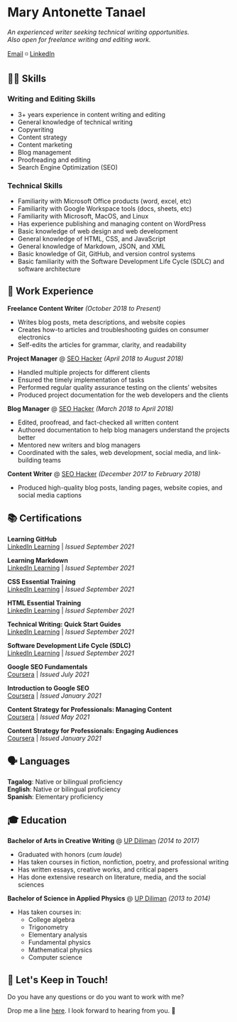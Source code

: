 # Mary Antonette Tanael
_An experienced writer seeking technical writing opportunities.  
Also open for freelance writing and editing work._  

[Email](mailto:marytanaelwriter@gmail.com) ◽ [LinkedIn](https://www.linkedin.com/in/marytanaelwriter)  
  
  
  
## 👩‍💻 Skills
### Writing and Editing Skills

 - 3+ years experience in content writing and editing 
 - General knowledge of technical writing
 - Copywriting 
 - Content strategy 
 - Content marketing
 - Blog management
 - Proofreading and editing 
 - Search Engine Optimization (SEO)

### Technical Skills
- Familiarity with Microsoft Office products (word, excel, etc)
- Familiarity with Google Workspace tools (docs, sheets, etc)
- Familiarity with Microsoft, MacOS, and Linux
- Has experience publishing and managing content on WordPress
- Basic knowledge of web design and web development
- General knowledge of HTML, CSS, and JavaScript
- General knowledge of Markdown, JSON, and XML
- Basic knowledge of Git, GitHub, and version control systems
- Basic familiarity with the Software Development Life Cycle (SDLC) and software architecture  
  
  
  
## 💼 Work Experience
**Freelance Content Writer** *(October 2018 to Present)*
- Writes blog posts, meta descriptions, and website copies
- Creates how-to articles and troubleshooting guides on consumer electronics
- Self-edits the articles for grammar, clarity, and readability 

**Project Manager** @ [SEO Hacker](https://seo-hacker.com/) *(April 2018 to August 2018)*
- Handled multiple projects for different clients
- Ensured the timely implementation of tasks
- Performed regular quality assurance testing on the clients’ websites
- Produced project documentation for the web developers and the clients 

**Blog Manager** @ [SEO Hacker](https://seo-hacker.com/) *(March 2018 to April 2018)*
- Edited, proofread, and fact-checked all written content
- Authored documentation to help blog managers understand the projects better
- Mentored new writers and blog managers
- Coordinated with the sales, web development, social media, and link-building teams  

**Content Writer** @ [SEO Hacker](https://seo-hacker.com/) *(December 2017 to February 2018)*
- Produced high-quality blog posts, landing pages, website copies, and social media captions  

  
  
## 📚 Certifications  

**Learning GitHub**  
[LinkedIn Learning](https://www.google.com/?client=safari) | *Issued September 2021*  


**Learning Markdown**  
[LinkedIn Learning](https://www.google.com/?client=safari) | *Issued September 2021*  


**CSS Essential Training**  
[LinkedIn Learning](https://www.google.com/?client=safari) | *Issued September 2021*  


**HTML Essential Training**  
[LinkedIn Learning](https://www.google.com/?client=safari) | *Issued September 2021*  


**Technical Writing: Quick Start Guides**  
[LinkedIn Learning](https://www.google.com/?client=safari) | *Issued September 2021*  


**Software Development Life Cycle (SDLC)**  
[LinkedIn Learning](https://www.google.com/?client=safari) | *Issued September 2021*  


**Google SEO Fundamentals**  
[Coursera](https://www.coursera.org/account/accomplishments/certificate/69HGT4WDXUSY) | *Issued July 2021*  


**Introduction to Google SEO**  
[Coursera](https://www.coursera.org/account/accomplishments/certificate/SV5P8X25MGZX) | *Issued January 2021*  


**Content Strategy for Professionals: Managing Content**  
[Coursera](https://www.coursera.org/account/accomplishments/certificate/UWPXEQ4Z7E4L) | *Issued May 2021*  


**Content Strategy for Professionals: Engaging Audiences**  
[Coursera](https://www.coursera.org/account/accomplishments/certificate/9WCK9SXP8UCK) | *Issued January 2021*  

  
  
## 🗣️ Languages 

**Tagalog**: Native or bilingual proficiency  
**English**: Native or bilingual proficiency  
**Spanish**: Elementary proficiency   

  
  
## 🎓 Education
**Bachelor of Arts in Creative Writing** @ [UP Diliman](https://upd.edu.ph/) *(2014 to 2017)*
- Graduated with honors (*cum laude*)
- Has taken courses in fiction, nonfiction, poetry, and professional writing
- Has written essays, creative works, and critical papers
- Has done extensive research on literature, media, and the social sciences

**Bachelor of Science in Applied Physics** @ [UP Diliman](https://upd.edu.ph/) *(2013 to 2014)*
- Has taken courses in:
  -  College algebra
  -  Trigonometry
  -  Elementary analysis
  -  Fundamental physics
  -  Mathematical physics
  -  Computer science   
 
 
## 💌 Let's Keep in Touch!
 
 Do you have any questions or do you want to work with me?  
 
 Drop me a line [here](mailto:marytanaelwriter@gmail.com). I look forward to hearing from you. 💖
